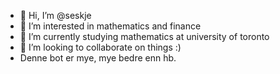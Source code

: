 - 👋 Hi, I’m @seskje
- 👀 I’m interested in mathematics and finance
- 🌱 I’m currently studying mathematics at university of toronto
- 💞️ I’m looking to collaborate on things :)
- Denne bot er mye, mye bedre enn hb.

<!---
seskje/seskje is a ✨ special ✨ repository because its `README.md` (this file) appears on your GitHub profile.
You can click the Preview link to take a look at your changes.
--->
